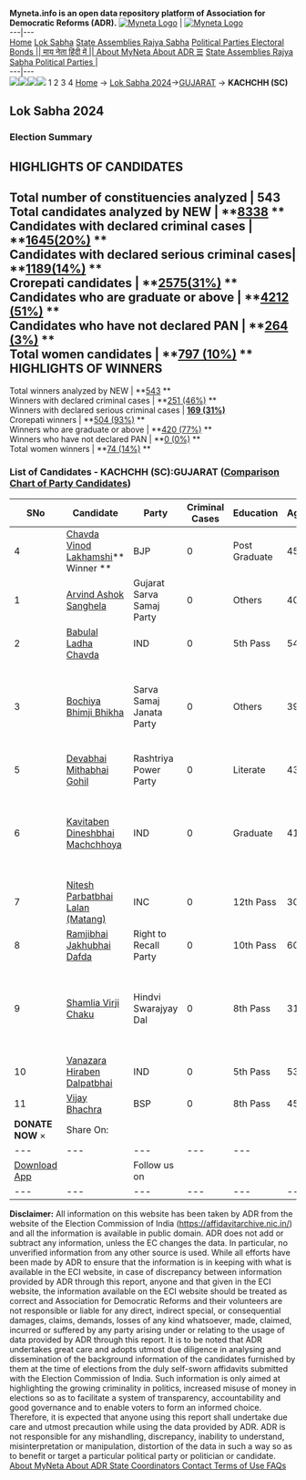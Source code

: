 **Myneta.info is an open data repository platform of Association for Democratic Reforms (ADR).**
[![Myneta Logo](https://www.myneta.info/lib/img/myneta-logo.png)](https://www.myneta.info/) | [![Myneta Logo](https://www.myneta.info/lib/img/adr-logo.png)](https://adrindia.org)  
---|---  
[Home](https://www.myneta.info/) [Lok Sabha](https://www.myneta.info/#ls "Lok Sabha") [ State Assemblies ](https://www.myneta.info/#sa "State Assemblies") [Rajya Sabha](https://www.myneta.info/#rs "Rajya Sabha") [Political Parties ](https://www.myneta.info/party "Political Parties") [ Electoral Bonds ](https://www.myneta.info/electoral_bonds "Electoral Bonds") [ || माय नेता हिंदी में || ](https://translate.google.co.in/translate?prev=hp&hl=en&js=y&u=www.myneta.info&sl=en&tl=hi&history_state0=) [ About MyNeta ](https://adrindia.org/content/about-myneta) [ About ADR ](https://adrindia.org/about-adr/who-we-are) [☰](javascript:void\(0\))
[ State Assemblies ](https://www.myneta.info/#sa "State Assemblies") [ Rajya Sabha ](https://www.myneta.info/#rs "Rajya Sabha") [ Political Parties ](https://www.myneta.info/party "Political Parties")
|   
---|---  
![](https://www.myneta.info/lib/img/banner/banner-1.png)![](https://www.myneta.info/lib/img/banner/banner-2.png)![](https://www.myneta.info/lib/img/banner/banner-3.png)![](https://www.myneta.info/lib/img/banner/banner-4.png)
1  2  3  4 
[Home](https://www.myneta.info/) → [Lok Sabha 2024](https://www.myneta.info/LokSabha2024/)→[GUJARAT](https://www.myneta.info/LokSabha2024/index.php?action=show_constituencies&state_id=11) → **KACHCHH (SC)**
### 
## Lok Sabha 2024
###  Election Summary 
HIGHLIGHTS OF CANDIDATES  
---  
Total number of constituencies analyzed |  543   
Total candidates analyzed by NEW | **[8338](https://www.myneta.info/LokSabha2024/index.php?action=summary&subAction=candidates_analyzed&sort=candidate#summary) **  
Candidates with declared criminal cases | **[1645(20%)](https://www.myneta.info/LokSabha2024/index.php?action=summary&subAction=crime&sort=candidate#summary) **  
Candidates with declared serious criminal cases| **[1189(14%)](https://www.myneta.info/LokSabha2024/index.php?action=summary&subAction=serious_crime&sort=candidate#summary) **  
Crorepati candidates | **[2575(31%)](https://www.myneta.info/LokSabha2024/index.php?action=summary&subAction=crorepati&sort=candidate#summary) **  
Candidates who are graduate or above | **[4212 (51%)](https://www.myneta.info/LokSabha2024/index.php?action=summary&subAction=education&sort=candidate#summary) **  
Candidates who have not declared PAN | **[264 (3%)](https://www.myneta.info/LokSabha2024/index.php?action=summary&subAction=without_pan&sort=candidate#summary) **  
Total women candidates | **[797 (10%)](https://www.myneta.info/LokSabha2024/index.php?action=summary&subAction=women_candidate&sort=candidate#summary) **  
HIGHLIGHTS OF WINNERS  
---  
Total winners analyzed by NEW | **[543](https://www.myneta.info/LokSabha2024/index.php?action=summary&subAction=winner_analyzed&sort=candidate#summary) **  
Winners with declared criminal cases | **[251 (46%)](https://www.myneta.info/LokSabha2024/index.php?action=summary&subAction=winner_crime&sort=candidate#summary) **  
Winners with declared serious criminal cases | **[169 (31%)](https://www.myneta.info/LokSabha2024/index.php?action=summary&subAction=winner_serious_crime&sort=candidate#summary)**  
Crorepati winners | **[504 (93%)](https://www.myneta.info/LokSabha2024/index.php?action=summary&subAction=winner_crorepati&sort=candidate#summary) **  
Winners who are graduate or above | **[420 (77%)](https://www.myneta.info/LokSabha2024/index.php?action=summary&subAction=winner_education&sort=candidate#summary) **  
Winners who have not declared PAN | **[0 (0%)](https://www.myneta.info/LokSabha2024/index.php?action=summary&subAction=winner_without_pan&sort=candidate#summary) **  
Total women winners | **[74 (14%)](https://www.myneta.info/LokSabha2024/index.php?action=summary&subAction=winner_women&sort=candidate#summary) **  
### List of Candidates - KACHCHH (SC):GUJARAT ([Comparison Chart of Party Candidates](https://www.myneta.info/LokSabha2024/comparisonchart.php?constituency_id=112))
SNo | Candidate| Party| Criminal Cases| Education| Age| Total Assets| Liabilities  
---|---|---|---|---|---|---|---  
4  | [Chavda Vinod Lakhamshi](https://www.myneta.info/LokSabha2024/candidate.php?candidate_id=3769)** Winner ** | BJP | 0 | Post Graduate| 45 | Rs 7,09,80,147 ~ 7 Crore+ | Rs 1,56,05,895 ~ 1 Crore+  
1  | [Arvind Ashok Sanghela](https://www.myneta.info/LokSabha2024/candidate.php?candidate_id=4285) | Gujarat Sarva Samaj Party | 0 | Others| 40 | Rs 27,000 ~ 27 Thou+ | Rs 0 ~   
2  | [Babulal Ladha Chavda](https://www.myneta.info/LokSabha2024/candidate.php?candidate_id=4286) | IND | 0 | 5th Pass| 54 | Rs 19,44,300 ~ 19 Lacs+ | Rs 1,00,545 ~ 1 Lacs+  
3  | [Bochiya Bhimji Bhikha](https://www.myneta.info/LokSabha2024/candidate.php?candidate_id=4287) | Sarva Samaj Janata Party | 0 | Others| 39 | ![](https://myneta.info/image_v2.php?myneta_folder=LokSabha2024&candidate_id=4287&col=ta) | ![](https://myneta.info/image_v2.php?myneta_folder=LokSabha2024&candidate_id=4287&col=lia)  
5  | [Devabhai Mithabhai Gohil](https://www.myneta.info/LokSabha2024/candidate.php?candidate_id=4283) | Rashtriya Power Party | 0 | Literate| 43 | Rs 3,17,000 ~ 3 Lacs+ | Rs 0 ~   
6  | [Kavitaben Dineshbhai Machchhoya](https://www.myneta.info/LokSabha2024/candidate.php?candidate_id=5038) | IND | 0 | Graduate| 41 | ![](https://myneta.info/image_v2.php?myneta_folder=LokSabha2024&candidate_id=5038&col=ta) | ![](https://myneta.info/image_v2.php?myneta_folder=LokSabha2024&candidate_id=5038&col=lia)  
7  | [Nitesh Parbatbhai Lalan (Matang)](https://www.myneta.info/LokSabha2024/candidate.php?candidate_id=3770) | INC | 0 | 12th Pass| 30 | Rs 20,10,261 ~ 20 Lacs+ | Rs 0 ~   
8  | [Ramjibhai Jakhubhai Dafda](https://www.myneta.info/LokSabha2024/candidate.php?candidate_id=4284) | Right to Recall Party | 0 | 10th Pass| 60 | Rs 30,300 ~ 30 Thou+ | Rs 0 ~   
9  | [Shamlia Virji Chaku](https://www.myneta.info/LokSabha2024/candidate.php?candidate_id=5037) | Hindvi Swarajyay Dal | 0 | 8th Pass| 31 | ![](https://myneta.info/image_v2.php?myneta_folder=LokSabha2024&candidate_id=5037&col=ta) | ![](https://myneta.info/image_v2.php?myneta_folder=LokSabha2024&candidate_id=5037&col=lia)  
10  | [Vanazara Hiraben Dalpatbhai](https://www.myneta.info/LokSabha2024/candidate.php?candidate_id=4288) | IND | 0 | 5th Pass| 53 | Rs 12,79,500 ~ 12 Lacs+ | Rs 0 ~   
11  | [Vijay Bhachra](https://www.myneta.info/LokSabha2024/candidate.php?candidate_id=3768) | BSP | 0 | 8th Pass| 45 | Rs 7,81,000 ~ 7 Lacs+ | Rs 0 ~   
|  **DONATE NOW** × |  Share On:  | [](https://api.whatsapp.com/send?text=https%3A%2F%2Fmyneta.info%2Fpunjab2022%2Findex.php%3Faction%3Dshow_constituencies%26state_id%3D19) | [](https://www.facebook.com/sharer/sharer.php?u=https%3A%2F%2Fmyneta.info%2Fpunjab2022%2Findex.php%3Faction%3Dshow_constituencies%26state_id%3D19) | [](https://twitter.com/share?url=https%3A%2F%2Fmyneta.info%2Fpunjab2022%2Findex.php%3Faction%3Dshow_constituencies%26state_id%3D19)  
---|---|---|---|---  
| [ Download App ](https://play.google.com/store/apps/details?id=com.webrosoft.myneta1&pcampaignid=pcampaignidMKT-Other-global-all-co-prtnr-py-PartBadge-Mar2515-1) | [](https://play.google.com/store/apps/details?id=com.webrosoft.myneta1&pcampaignid=pcampaignidMKT-Other-global-all-co-prtnr-py-PartBadge-Mar2515-1) |  Follow us on  | [](https://www.facebook.com/adrindia.org/) | [](https://twitter.com/adrspeaks) | [](https://groups.google.com/g/national-election-watch?hl=en&pli=1) | [](https://www.instagram.com/adrspeaks/) | [](https://www.youtube.com/user/adrspeaks) | [](https://sharechat.com/profile/adrspeaks)  
---|---|---|---|---|---|---|---|---  
**Disclaimer:** All information on this website has been taken by ADR from the website of the Election Commission of India (https://affidavitarchive.nic.in/) and all the information is available in public domain. ADR does not add or subtract any information, unless the EC changes the data. In particular, no unverified information from any other source is used. While all efforts have been made by ADR to ensure that the information is in keeping with what is available in the ECI website, in case of discrepancy between information provided by ADR through this report, anyone and that given in the ECI website, the information available on the ECI website should be treated as correct and Association for Democratic Reforms and their volunteers are not responsible or liable for any direct, indirect special, or consequential damages, claims, demands, losses of any kind whatsoever, made, claimed, incurred or suffered by any party arising under or relating to the usage of data provided by ADR through this report. It is to be noted that ADR undertakes great care and adopts utmost due diligence in analysing and dissemination of the background information of the candidates furnished by them at the time of elections from the duly self-sworn affidavits submitted with the Election Commission of India. Such information is only aimed at highlighting the growing criminality in politics, increased misuse of money in elections so as to facilitate a system of transparency, accountability and good governance and to enable voters to form an informed choice. Therefore, it is expected that anyone using this report shall undertake due care and utmost precaution while using the data provided by ADR. ADR is not responsible for any mishandling, discrepancy, inability to understand, misinterpretation or manipulation, distortion of the data in such a way so as to benefit or target a particular political party or politician or candidate. 
[ About MyNeta ](https://adrindia.org/content/about-myneta) [ About ADR ](https://adrindia.org/about-adr/who-we-are) [ State Coordinators ](https://adrindia.org/about-adr/state-coordinators) [ Contact ](https://adrindia.org/contact-us) [ Terms of Use ](https://adrindia.org/content/adr-terms-use) [ FAQs ](https://adrindia.org/content/faqs)
